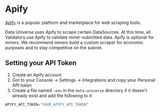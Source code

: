 # Apify

[Apify](http://apify.com) is a popular platform and marketplace for web scraping tools.

Data Universe uses Apify to scrape certain DataSources. At this time, all Validators use Apify to validate miner-submitted data. Apify is optional for miners. We recommend miners build a custom scraper for economic purposes and to stay competitive on the subnet. 

## Setting your API Token

1. Create an Apify account
2. Got to your Console -> Settings -> Integrations and copy your Personal API token
3. Create a file named `.env` in the `data-universe` directory if it doesn't already exist and add the following to it:
```py
APIFY_API_TOKEN="YOUR_APIFY_API_TOKEN"
```
